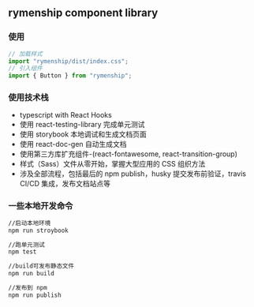 ## rymenship component library

### 使用

```javascript
// 加载样式
import "rymenship/dist/index.css";
// 引入组件
import { Button } from "rymenship";
```

### 使用技术栈

- typescript with React Hooks
- 使用 react-testing-library 完成单元测试
- 使用 storybook 本地调试和生成文档页面
- 使用 react-doc-gen 自动生成文档
- 使用第三方库扩充组件-(react-fontawesome, react-transition-group)
- 样式（Sass）文件从零开始，掌握大型应用的 CSS 组织方法
- 涉及全部流程，包括最后的 npm publish，husky 提交发布前验证，travis CI/CD 集成，发布文档站点等

### 一些本地开发命令

```bash
//启动本地环境
npm run stroybook

//跑单元测试
npm test

//build可发布静态文件
npm run build

//发布到 npm
npm run publish
```
